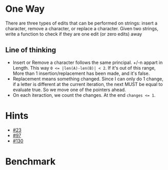 ﻿# One Way
There are three types of edits that can be performed on strings: insert a character, 
remove a character, or replace a character. Given two strings, write a function to check if they are 
one edit (or zero edits) away

## Line of thinking
- Insert or Remove a character follows the same principal. +/-n appart in Length. This way `0 <= |len(A)-len(B)| < 2`. 
If it's out of this range, More than 1 insertion/replacement has been made, and it's false.
- Replacement means something changed. Since I can only do 1 change, if a letter is different at the current iteration, 
the next MUST be equal to evaluate true. So we move one of the pointers ahead.
- On each iteraction, we count the changes. At the end `changes <= 1`.

# Hints
- [#23](../../../hints.md#23)
- [#97](../../../hints.md#97)
- [#130](../../../hints.md#130)

# Benchmark
